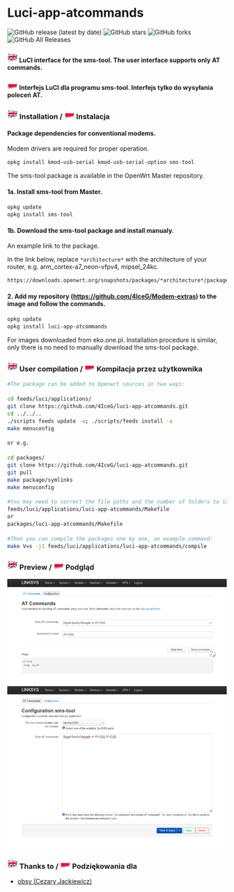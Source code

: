 # Luci-app-atcommands

![GitHub release (latest by date)](https://img.shields.io/github/v/release/4IceG/luci-app-atcommands?style=flat-square)
![GitHub stars](https://img.shields.io/github/stars/4IceG/luci-app-atcommands?style=flat-square)
![GitHub forks](https://img.shields.io/github/forks/4IceG/luci-app-atcommands?style=flat-square)
![GitHub All Releases](https://img.shields.io/github/downloads/4IceG/luci-app-atcommands/total)

#### <img src="https://raw.githubusercontent.com/4IceG/Personal_data/master/dooffy_design_icons_EU_flags_United_Kingdom.png" height="24"> LuCI interface for the sms-tool. The user interface supports only AT commands.

#### <img src="https://raw.githubusercontent.com/4IceG/Personal_data/master/dooffy_design_icons_EU_flags_Poland.png" height="24"> Interfejs LuCI dla programu sms-tool. Interfejs tylko do wysyłania poleceń AT.


### <img src="https://raw.githubusercontent.com/4IceG/Personal_data/master/dooffy_design_icons_EU_flags_United_Kingdom.png" height="24"> Installation / <img src="https://raw.githubusercontent.com/4IceG/Personal_data/master/dooffy_design_icons_EU_flags_Poland.png" height="24"> Instalacja

#### Package dependencies for conventional modems.
Modem drivers are required for proper operation.
``` bash
opkg install kmod-usb-serial kmod-usb-serial-option sms-tool
```

The sms-tool package is available in the OpenWrt Master repository.

#### 1a. Install sms-tool from Master.
``` bash
opkg update
opkg install sms-tool
```

#### 1b. Download the sms-tool package and install manualy.
An example link to the package.

In the link below, replace ```*architecture*``` with the architecture of your router, e.g. arm_cortex-a7_neon-vfpv4, mipsel_24kc.
``` bash
https://downloads.openwrt.org/snapshots/packages/*architecture*/packages/sms-tool_2022-03-21-f07699ab-1_*architecture*.ipk
```
#### 2. Add my repository (https://github.com/4IceG/Modem-extras) to the image and follow the commands.
``` bash
opkg update
opkg install luci-app-atcommands
```
For images downloaded from eko.one.pl.
Installation procedure is similar, only there is no need to manually download the sms-tool package.

### <img src="https://raw.githubusercontent.com/4IceG/Personal_data/master/dooffy_design_icons_EU_flags_United_Kingdom.png" height="24"> User compilation / <img src="https://raw.githubusercontent.com/4IceG/Personal_data/master/dooffy_design_icons_EU_flags_Poland.png" height="24"> Kompilacja przez użytkownika
``` bash
#The package can be added to Openwrt sources in two ways:

cd feeds/luci/applications/
git clone https://github.com/4IceG/luci-app-atcommands.git
cd ../../..
./scripts feeds update -a; ./scripts/feeds install -a
make menuconfig

or e.g.

cd packages/
git clone https://github.com/4IceG/luci-app-atcommands.git
git pull
make package/symlinks
make menuconfig

#You may need to correct the file paths and the number of folders to look like this:
feeds/luci/applications/luci-app-atcommands/Makefile
or
packages/luci-app-atcommands/Makefile

#Then you can compile the packages one by one, an example command:
make V=s -j1 feeds/luci/applications/luci-app-atcommands/compile
```


### <img src="https://raw.githubusercontent.com/4IceG/Personal_data/master/dooffy_design_icons_EU_flags_United_Kingdom.png" height="24"> Preview / <img src="https://raw.githubusercontent.com/4IceG/Personal_data/master/dooffy_design_icons_EU_flags_Poland.png" height="24"> Podgląd

![](https://github.com/4IceG/Personal_data/blob/master/luci-app-atcommandsa.png?raw=true)
![](https://github.com/4IceG/Personal_data/blob/master/luci-app-atcommandsb.png?raw=true)

### <img src="https://raw.githubusercontent.com/4IceG/Personal_data/master/dooffy_design_icons_EU_flags_United_Kingdom.png" height="24"> Thanks to / <img src="https://raw.githubusercontent.com/4IceG/Personal_data/master/dooffy_design_icons_EU_flags_Poland.png" height="24"> Podziękowania dla
- [obsy (Cezary Jackiewicz)](https://github.com/obsy)

